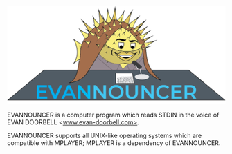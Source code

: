![EVANNOUNCER logo](https://github.com/varikvalefor/evncr/raw/master/EVNCR.PNG)

EVANNOUNCER is a computer program which reads STDIN in the voice of EVAN DOORBELL <www.evan-doorbell.com>.

EVANNOUNCER supports all UNIX-like operating systems which are compatible with MPLAYER; MPLAYER is a dependency of EVANNOUNCER.
